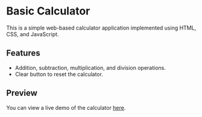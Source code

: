 # Basic Calculator

This is a simple web-based calculator application implemented using HTML, CSS, and JavaScript.

## Features

- Addition, subtraction, multiplication, and division operations.
- Clear button to reset the calculator.

## Preview


You can view a live demo of the calculator [here]([https://your-calculator-url.com](https://shaliniram.github.io/Calculator/)).


